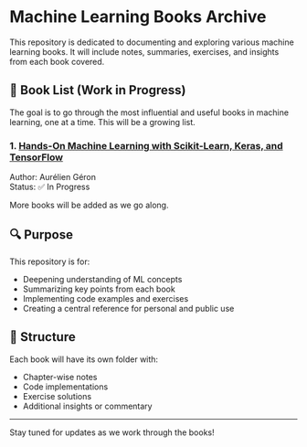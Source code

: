 # Machine Learning Books Archive

This repository is dedicated to documenting and exploring various machine learning books. It will include notes, summaries, exercises, and insights from each book covered.

## 📘 Book List (Work in Progress)

The goal is to go through the most influential and useful books in machine learning, one at a time. This will be a growing list.

### 1. [Hands-On Machine Learning with Scikit-Learn, Keras, and TensorFlow](https://www.oreilly.com/library/view/hands-on-machine-learning/9781492032632/)  
Author: Aurélien Géron  
Status: ✅ In Progress

More books will be added as we go along.

## 🔍 Purpose

This repository is for:
- Deepening understanding of ML concepts
- Summarizing key points from each book
- Implementing code examples and exercises
- Creating a central reference for personal and public use

## 🚧 Structure

Each book will have its own folder with:
- Chapter-wise notes
- Code implementations
- Exercise solutions
- Additional insights or commentary

---

Stay tuned for updates as we work through the books!
